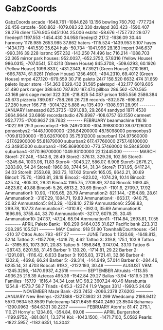 # GabzCoords
GabzCoords
arcade -1648.761 -1084.628 13.156
bowling 760.792 -777.724 26.456
catcafe -580.862 -1079.083 22.330
davispd 383.423 -1590.407 29.276
diner 1576.905 6451.104 25.006
esbltd -58.676 -1757.732 29.077
firedept1 1197.553 -1454.430 34.958
firedept2 217.2 -1636.09 30.44
harmony 1178.985 2653.985 37.862
haters -1115.524 -1439.953 5.107
hayes -1434.173 -441.539 35.624
hub -50.734 -1041.996 28.163
import 946.637 -990.316 39.228
lostmc 957.232 -143.250 74.496
lsc 716.214 -1088.703 22.365
mirror park houses:
952.0037, -652.3750, 57.8316 (Yellow House)
986.0315, -707.0541, 57.4213 (Green House)
945.3708, -509.6293, 60.1926 (Yellow House)
1099.8337, -431.2343, 67.3921 (Green House)
1210.1661, -666.7874, 61.9261 (Yellow House)
1256.4601, -494.2310, 69.4012 (Green House)
mrpd 427.120 -979.559 30.716
paleto 24/7 158.520 6632.474 31.659
paleto liquor store -154.363 6329.432 31.565
paletopd -432.177 6019.605 31.490
park ranger 388.640 787.820 187.474
pillbox 286.562 -570.565 43.168
pink cage motel 322.326 -218.825 54.087
prison 1855.556 2586.384 45.673
pizzeria 789.087 -758.266 26.728
records -832.578 -698.627 27.280
tuner 166.715 -3014.122 5.888
vu 135.409 -1308.931 28.991
-------- JANUARY
lamesapd 825.3735 -1291.083, 29.2664
sandypd 1871.4530 3664.9644 33.6869
recordastudio 478.9987 -108.6757 63.1550
carmeet 952.7775 -1700.9637 29.7632
-------- FEBRUARY
beanmachine 116.16 -1022.99 29.3
ponsonbys1 -165.24970000 -304.39880000 38.07126000
ponsonbys2 -1448.10000000 -236.84200000 48.15098000
ponsonbys3 -709.81200000 -150.62670000 35.75312000
suburban1 124.97560000 -217.62900000 55.81879000
suburban2 617.47760000 2757.48100000 43.34935000
suburban3 -1195.86900000 -773.57460000 18.58485000
suburban4 -3170.96700000 1049.93100000 22.12445000
-------- MARCH
Store1: 27.248, -1343.6, 28.49
Store2: 376.13, 329.26, 102.56
Store3: -3245.64, 1003.06, 11.83
Store4: -3043.27, 586.07, 6.908
Store5: 2676.21, 3283.60, 54.24
Store6: 1960.68, 3744.54, 31.34
Store7: 1731.95, 6417.24, 34.03
Store8: 2553.69, 383.73, 107.62
Store9: 165.05, 6642.21, 30.69
Binco1: 75.70, -1393.81, 28.19
Binco2: -823.02, -1074.29, 10.14
Binco3: 425.24, -805.33, 28.31
Binco4: 1195.75, 2709.89, 37.04
Binco5: 1693.45, 4823.67, 40.88
Binco6: 5.26, 6513.2, 30.69
Binco7: -1101.9, 2709.7, 17.92
Ammunation1: 10.90, -1105.65, 28.79
Ammunation2: 821.144, -2154.89, 28.61
Ammunation3: -3167.29, 1084.71, 19.83
Ammunation4: -663.17, -940.75, 20.82
Ammunation5: 843.29, -1028.10, 27.19
Ammunation6: 2568.83, 299.78, 107.73
Ammunation7: -1310.87, -392.0, 35.69
Ammunation8: 1696.95, 3755.44, 33.70
Ammunation9: -327.17, 6079.25, 30.45
Ammunation10: 247.37, -47.24, 68.94
Ammunation11: -1114.84, 2693.81, 17.55
-------- APRIL
Paleto Bank: -109.299 6464.035 31.627
Pacific bank 223.313 208.295 105.521
-------- MAY
Casino: 918 51 80
Townhall/Courthouse: -541 -210 37
Ottos Auto: 793 -817 27
-------- JUNE
Tattoo 1: 1320.69, -1648.813, 52.14
Tattoo 2: -1157.709, -1418.70, 4.62
Tattoo 3: 319.8, 175.1, 103.9
Tattoo 4: -3165.63, 1073.301, 20.83
Tattoo 5: 1856.848, 3747.04, 33.10
Tattoo 6: -287.43, 6201.58, 31.45
Barber 1: 130.20, -1714.81, 29.22
Barber 2: -1291.081, -1116.42, 6.633
Barber 3: 1935.83, 3721.41, 32.86
Barber 4: 1202.6, -469.6, 66.24
Barber 5: -29.314, -144.949, 57.014
Barber 6: -284.46, 6235.14, 31.4703
Bobcat: 919.2, -2122.193, 30.49
———— AUGUST
VBM: -1245.3256, -1470.9937, 4.2516
———— SEPTEMBER
Altruists -1113.55 4936.25 218.39
Aztecas  495.39 -1542.84 29.27
Ballas   -3.94 -1819.5 29.15
Families -157.19 -1616.4 34.34
Lost MC  98.2 3607.24 40.49
Marabunta   1254.8 -1573.7 58.7
Triads  -645.3 -1237.4 11.9
Vagos 331.1 -1990.5 24.69
———— NOVEMBER
Maze Bank -223.7452 -2066.2378 27.6203
———— JANUARY
New Bennys -237.1888 -1327.3932 31.299
Weedcamp 2198.9412 5570.9634 53.8539
Paletocamp 1431.6459 6340.2480 23.8504
Bahamas -1390.0963 -584.6331 30.2237
———— FEBRUARY
Atom's: 81.47, 275.1, 110.21
Horny's: 1234.66, -354.84, 69.08
———— APRIL
Burgershot: -1199.9752, -881.0811, 13.3714
Koi: -1043.1500, -1471.7100, 5.0582
Pearls: -1822.5957, -1182.6351, 14.3042

